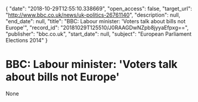 {
  "date": "2018-10-29T12:55:10.338669", 
  "open_access": false, 
  "target_url": "http://www.bbc.co.uk/news/uk-politics-26761140", 
  "description": null, 
  "end_date": null, 
  "title": "BBC:  Labour minister: 'Voters talk about bills not Europe'", 
  "record_id": "20181029T125510/J0RAAGDwNZpb8jyyaEfpxg==", 
  "publisher": "bbc.co.uk", 
  "start_date": null, 
  "subject": "European Parliament Elections 2014"
}

# BBC:  Labour minister: 'Voters talk about bills not Europe'

None